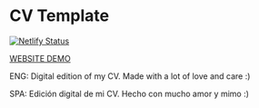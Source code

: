 # CV Template

[![Netlify Status](https://api.netlify.com/api/v1/badges/2dbfce5e-5d22-425a-aa6b-abd07352ed91/deploy-status)](https://app.netlify.com/sites/felipsandovalcv/deploys)

[WEBSITE DEMO](https://felipsandovalcv.netlify.app/)

ENG:
Digital edition of my CV. Made with a lot of love and care :)

SPA:
Edición digital de mi CV. Hecho con mucho amor y mimo :)
